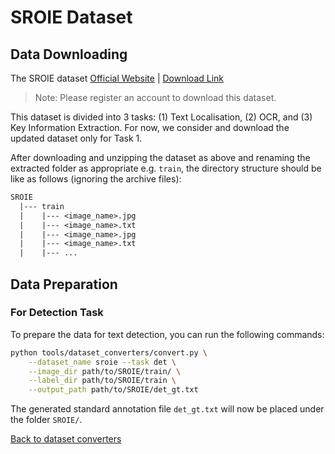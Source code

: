 # SROIE Dataset

## Data Downloading

The SROIE dataset [Official Website](https://rrc.cvc.uab.es/?ch=13) | [Download Link](https://rrc.cvc.uab.es/?ch=13&com=downloads)

> Note: Please register an account to download this dataset.

This dataset is divided into 3 tasks: (1) Text Localisation, (2) OCR, and (3) Key Information Extraction. For now, we consider and download the updated dataset only for Task 1.

After downloading and unzipping the dataset as above and renaming the extracted folder as appropriate e.g. `train`, the directory structure should be like as follows (ignoring the archive files):
```txt
SROIE
  |--- train
  |    |--- <image_name>.jpg
  |    |--- <image_name>.txt
  |    |--- <image_name>.jpg
  |    |--- <image_name>.txt
  |    |--- ...
```

## Data Preparation

### For Detection Task

To prepare the data for text detection, you can run the following commands:

```bash
python tools/dataset_converters/convert.py \
    --dataset_name sroie --task det \
    --image_dir path/to/SROIE/train/ \
    --label_dir path/to/SROIE/train \
    --output_path path/to/SROIE/det_gt.txt
```

The generated standard annotation file `det_gt.txt` will now be placed under the folder `SROIE/`.

[Back to dataset converters](converters.md)
